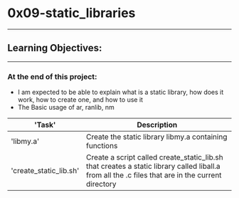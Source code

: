 # 0x09-static_libraries
---
## Learning Objectives:
---
### At the end of this project:
- I am expected to be able to explain what is a static library, how does it work, how to create one, and how to use it
- The Basic usage of ar, ranlib, nm

| 'Task' | Description |
| ----------- | ----------- |
| 'libmy.a' | Create the static library libmy.a containing functions |
| 'create_static_lib.sh' | Create a script called create_static_lib.sh that creates a static library called liball.a from all the .c files that are in the current directory | 
